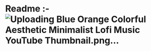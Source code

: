 # Readme :- ![Uploading Blue Orange Colorful Aesthetic Minimalist Lofi Music YouTube Thumbnail.png…]()
